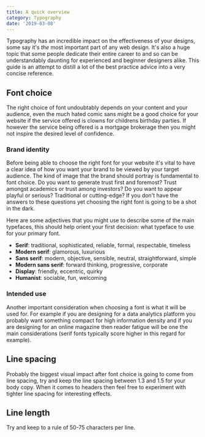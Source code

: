 ```yaml
---
title: A quick overview
category: Typography
date: '2019-03-08'
---
```

Typography has an incredible impact on the effectiveness of your designs, some say it's *the* most important part of any web design. It's also a huge topic that some people dedicate their entire career to and so can be understandably daunting for experienced and beginner designers alike. This guide is an attempt to distill a lot of the best practice advice into a very concise reference.

## Font choice

The right choice of font undoubtably depends on your content and your audience, even the much hated comic sans might be a good choice for your website if the service offered is clowns for childrens birthday parties. If however the service being offered is a mortgage brokerage then you might not inspire the desired level of confidence.

### Brand identity

Before being able to choose the right font for your website it's vital to have a clear idea of how you want your brand to be viewed by your target audience. The kind of image that the brand should portray is fundamental to font choice. Do you want to generate trust first and foremost? Trust amongst academics or trust among investors? Do you want to appear playful or serious? Traditional or cutting-edge? If you don't have the answers to these questions yet choosing the right font is going to be a shot in the dark.

Here are some adjectives that you might use to describe some of the main typefaces, this should help orient your first decision: what typeface to use for your primary font.

- **Serif**: traditional, sophisticated, reliable, formal, respectable, timeless
- **Modern serif**: glamorous, luxurious
- **Sans serif**: modern, objective, sensible, neutral, straightforward, simple
- **Modern sans serif**: forward thinking, progressive, corporate
- **Display**: friendly, eccentric, quirky
- **Humanist**: sociable, fun, welcoming

### Intended use

Another important consideration when choosing a font is what it will be used for. For example if you are designing for a data analytics platform you probably want something compact for high information density and if you are designing for an online magazine then reader fatigue will be one the main considerations (serif fonts typically score higher in this regard for example).

## Line spacing

Probably the biggest visual impact after font choice is going to come from line spacing, try and keep the line spacing between 1.3 and 1.5 for your body copy. When it comes to headers then feel free to experiment with tighter line spacing for interesting effects.

## Line length

Try and keep to a rule of 50-75 characters per line.
